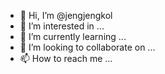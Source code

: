 - 👋 Hi, I’m @jengjengkol
- 👀 I’m interested in ...
- 🌱 I’m currently learning ...
- 💞️ I’m looking to collaborate on ...
- 📫 How to reach me ...

<!---
jengjengkol/jengjengkol is a ✨ special ✨ repository because its `README.md` (this file) appears on your GitHub profile.
You can click the Preview link to take a look at your changes.
--->
